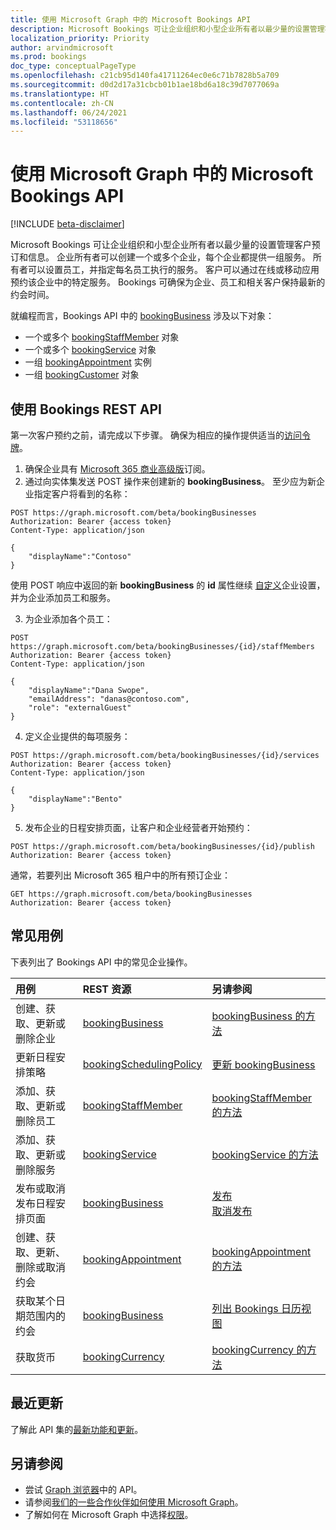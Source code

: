 ```yaml
---
title: 使用 Microsoft Graph 中的 Microsoft Bookings API
description: Microsoft Bookings 可让企业组织和小型企业所有者以最少量的设置管理客户预订和信息。
localization_priority: Priority
author: arvindmicrosoft
ms.prod: bookings
doc_type: conceptualPageType
ms.openlocfilehash: c21cb95d140fa41711264ec0e6c71b7828b5a709
ms.sourcegitcommit: d0d2d17a31cbcb01b1ae18bd6a18c39d7077069a
ms.translationtype: HT
ms.contentlocale: zh-CN
ms.lasthandoff: 06/24/2021
ms.locfileid: "53118656"
---
```

# <a name="use-the-microsoft-bookings-api-in-microsoft-graph"></a>使用 Microsoft Graph 中的 Microsoft Bookings API

[!INCLUDE [beta-disclaimer](../../includes/beta-disclaimer.md)]
 
Microsoft Bookings 可让企业组织和小型企业所有者以最少量的设置管理客户预订和信息。 企业所有者可以创建一个或多个企业，每个企业都提供一组服务。 所有者可以设置员工，并指定每名员工执行的服务。 客户可以通过在线或移动应用预约该企业中的特定服务。 Bookings 可确保为企业、员工和相关客户保持最新的约会时间。

就编程而言，Bookings API 中的 [bookingBusiness](bookingbusiness.md) 涉及以下对象：
 
- 一个或多个 [bookingStaffMember](bookingstaffmember.md) 对象
- 一个或多个 [bookingService](bookingservice.md) 对象
- 一组 [bookingAppointment](bookingappointment.md) 实例
- 一组 [bookingCustomer](bookingcustomer.md) 对象

## <a name="using-the-bookings-rest-api"></a>使用 Bookings REST API

第一次客户预约之前，请完成以下步骤。 确保为相应的操作提供适当的[访问令牌](/graph/auth-overview)。

1. 确保企业具有 [Microsoft 365 商业高级版](https://products.office.com/zh-CN/business/office-365-business-premium)订阅。
2. 通过向实体集发送 POST 操作来创建新的 **bookingBusiness**。 至少应为新企业指定客户将看到的名称：
<!-- { "blockType": "ignored" } -->
```http
POST https://graph.microsoft.com/beta/bookingBusinesses
Authorization: Bearer {access token}
Content-Type: application/json

{
    "displayName":"Contoso"
}
```
使用 POST 响应中返回的新 **bookingBusiness** 的 **id** 属性继续 [自定义](../api/bookingbusiness-update.md)企业设置，并为企业添加员工和服务。

3. 为企业添加各个员工：
<!-- { "blockType": "ignored" } -->
```http
POST https://graph.microsoft.com/beta/bookingBusinesses/{id}/staffMembers
Authorization: Bearer {access token}
Content-Type: application/json

{
    "displayName":"Dana Swope",
    "emailAddress": "danas@contoso.com",
    "role": "externalGuest"
}
```
4. 定义企业提供的每项服务：
<!-- { "blockType": "ignored" } -->
```http
POST https://graph.microsoft.com/beta/bookingBusinesses/{id}/services
Authorization: Bearer {access token}
Content-Type: application/json

{
    "displayName":"Bento"
}
```
5. 发布企业的日程安排页面，让客户和企业经营者开始预约：
<!-- { "blockType": "ignored" } -->
```http
POST https://graph.microsoft.com/beta/bookingBusinesses/{id}/publish
Authorization: Bearer {access token}
```

通常，若要列出 Microsoft 365 租户中的所有预订企业：
<!-- { "blockType": "ignored" } -->
```http
GET https://graph.microsoft.com/beta/bookingBusinesses
Authorization: Bearer {access token}
```

## <a name="common-use-cases"></a>常见用例 

下表列出了 Bookings API 中的常见企业操作。

| 用例        | REST 资源 | 另请参阅 |
|:---------------|:--------|:----------|
| 创建、获取、更新或删除企业 | [bookingBusiness](bookingbusiness.md) | [bookingBusiness 的方法](bookingbusiness.md#methods) |
| 更新日程安排策略 | [bookingSchedulingPolicy](bookingschedulingpolicy.md) | [更新 bookingBusiness](../api/bookingbusiness-update.md) |
| 添加、获取、更新或删除员工 | [bookingStaffMember](bookingstaffmember.md) | [bookingStaffMember 的方法](bookingstaffmember.md#methods)  |
| 添加、获取、更新或删除服务 | [bookingService](bookingservice.md) | [bookingService 的方法](bookingservice.md#methods)  |
| 发布或取消发布日程安排页面 | [bookingBusiness](bookingbusiness.md) | [发布](../api/bookingbusiness-publish.md) <br> [取消发布](../api/bookingbusiness-unpublish.md) |
| 创建、获取、更新、删除或取消约会 | [bookingAppointment](bookingappointment.md) | [bookingAppointment 的方法](bookingappointment.md#methods)  |
| 获取某个日期范围内的约会 | [bookingBusiness](bookingbusiness.md) | [列出 Bookings 日历视图](../api/bookingbusiness-list-calendarview.md) |
| 获取货币 | [bookingCurrency](bookingcurrency.md) | [bookingCurrency 的方法](bookingcurrency.md#methods) |

## <a name="whats-new"></a>最近更新
了解此 API 集的[最新功能和更新](/graph/whats-new-overview)。

## <a name="see-also"></a>另请参阅

- 尝试 [Graph 浏览器](https://developer.microsoft.com/graph/graph-explorer)中的 API。
- 请参阅[我们的一些合作伙伴如何使用 Microsoft Graph](https://developer.microsoft.com/graph/partners)。
- 了解如何在 Microsoft Graph 中选择[权限](/graph/permissions-reference)。


